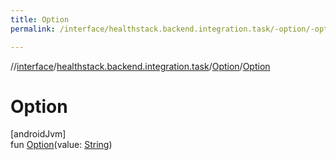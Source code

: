 ```yaml
---
title: Option
permalink: /interface/healthstack.backend.integration.task/-option/-option.html

---
```

//[interface](/bi_interface.html)/[healthstack.backend.integration.task](../index.html)/[Option](index.html)/[Option](-option.html)



# Option



[androidJvm]\
fun [Option](-option.html)(value: [String](https://kotlinlang.org/api/latest/jvm/stdlib/kotlin/-string/index.html))




